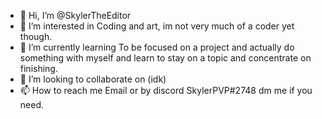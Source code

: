 - 👋 Hi, I’m @SkylerTheEditor
- 👀 I’m interested in Coding and art, im not very much of a coder yet though.
- 🌱 I’m currently learning To be focused on a project and actually do something with myself and learn to stay on a topic and concentrate on finishing.
- 💞️ I’m looking to collaborate on (idk)
- 📫 How to reach me Email or by discord SkylerPVP#2748 dm me if you need.
